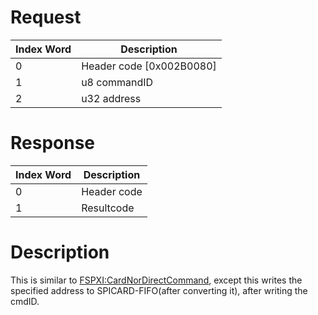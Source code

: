 # Request

| Index Word | Description                |
|------------|----------------------------|
| 0          | Header code \[0x002B0080\] |
| 1          | u8 commandID               |
| 2          | u32 address                |

# Response

| Index Word | Description |
|------------|-------------|
| 0          | Header code |
| 1          | Resultcode  |

# Description

This is similar to
[FSPXI:CardNorDirectCommand](FSPXI:CardNorDirectCommand "wikilink"),
except this writes the specified address to SPICARD-FIFO(after
converting it), after writing the cmdID.